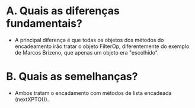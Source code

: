 # A. Quais as diferenças fundamentais?
  - A principal diferença é que todas os objetos dos métodos do encadeamento irão tratar o objeto FilterOp, diferentemente do exemplo de Marcos Brizeno, que apenas um objeto era "escolhido".


# B. Quais as semelhanças?
  - Ambos tratam o encadamento com métodos de lista encadeada (nextXPTO()).